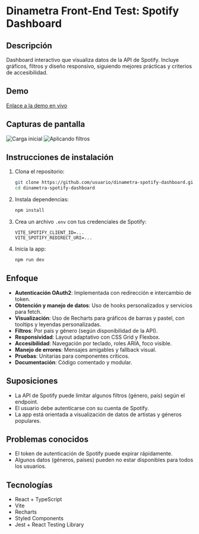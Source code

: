 # Dinametra Front-End Test: Spotify Dashboard

## Descripción

Dashboard interactivo que visualiza datos de la API de Spotify. Incluye gráficos, filtros y diseño responsivo, siguiendo mejores prácticas y criterios de accesibilidad.

## Demo

[Enlace a la demo en vivo](https://mi-dashboard-demo.vercel.app)

## Capturas de pantalla

![Carga inicial](./screenshots/initial-load.png)
![Aplicando filtros](./screenshots/with-filters.png)

## Instrucciones de instalación

1. Clona el repositorio:
   ```bash
   git clone https://github.com/usuario/dinametra-spotify-dashboard.git
   cd dinametra-spotify-dashboard
   ```
2. Instala dependencias:
   ```bash
   npm install
   ```
3. Crea un archivo `.env` con tus credenciales de Spotify:
   ```
   VITE_SPOTIFY_CLIENT_ID=...
   VITE_SPOTIFY_REDIRECT_URI=...
   ```
4. Inicia la app:
   ```bash
   npm run dev
   ```

## Enfoque

- **Autenticación OAuth2**: Implementada con redirección e intercambio de token.
- **Obtención y manejo de datos**: Uso de hooks personalizados y servicios para fetch.
- **Visualización**: Uso de Recharts para gráficos de barras y pastel, con tooltips y leyendas personalizadas.
- **Filtros**: Por país y género (según disponibilidad de la API).
- **Responsividad**: Layout adaptativo con CSS Grid y Flexbox.
- **Accesibilidad**: Navegación por teclado, roles ARIA, foco visible.
- **Manejo de errores**: Mensajes amigables y fallback visual.
- **Pruebas**: Unitarias para componentes críticos.
- **Documentación**: Código comentado y modular.

## Suposiciones

- La API de Spotify puede limitar algunos filtros (género, país) según el endpoint.
- El usuario debe autenticarse con su cuenta de Spotify.
- La app está orientada a visualización de datos de artistas y géneros populares.

## Problemas conocidos

- El token de autenticación de Spotify puede expirar rápidamente.
- Algunos datos (géneros, países) pueden no estar disponibles para todos los usuarios.

## Tecnologías

- React + TypeScript
- Vite
- Recharts
- Styled Components
- Jest + React Testing Library
